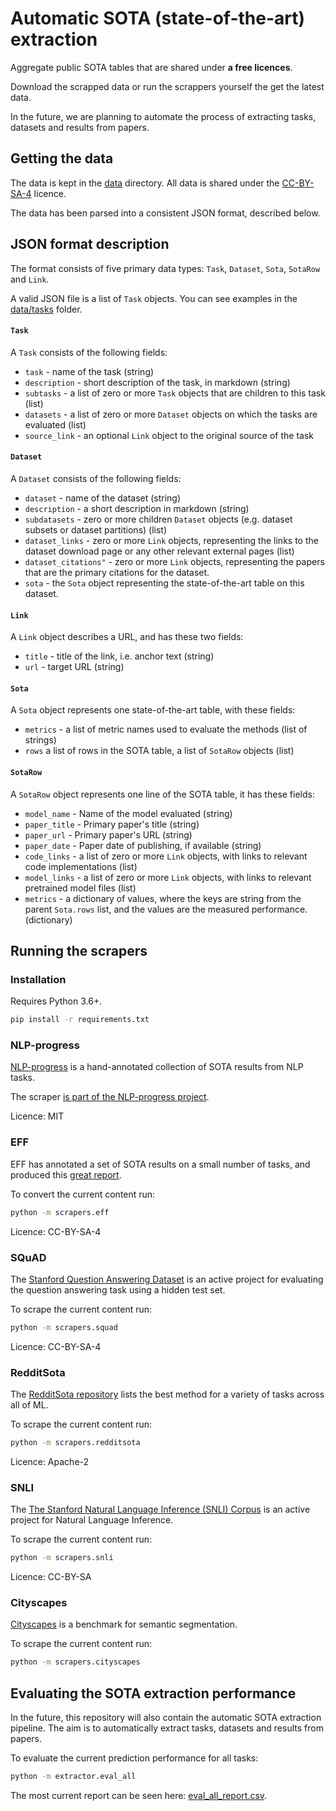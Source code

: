 # Automatic SOTA (state-of-the-art) extraction

Aggregate public SOTA tables that are shared under **a free licences**. 

Download the scrapped data or run the scrappers yourself the get the latest data. 

In the future, we are planning to automate the process of extracting tasks, datasets and results from papers. 

## Getting the data

The data is kept in the [data](data/) directory. All data is shared under the [CC-BY-SA-4](https://creativecommons.org/licenses/by-sa/4.0/) licence. 
 
The data has been parsed into a consistent JSON format, described below. 

## JSON format description

The format consists of five primary data types: `Task`, `Dataset`, `Sota`, `SotaRow` and `Link`. 

A valid JSON file is a list of `Task` objects. You can see examples in the [data/tasks](https://github.com/atlasml/sota-extractor/tree/master/data/tasks) folder.

#### `Task`

A `Task` consists of the following fields:
- `task` - name of the task (string)
- `description` - short description of the task, in markdown (string)
- `subtasks` - a list of zero or more `Task` objects that are children to this task (list)
- `datasets` - a list of zero or more `Dataset` objects on which the tasks are evaluated (list)
- `source_link` - an optional `Link` object to the original source of the task

#### `Dataset`

A `Dataset` consists of the following fields:
- `dataset` - name of the dataset (string)
- `description` - a short description in markdown (string)
- `subdatasets` - zero or more children `Dataset` objects (e.g. dataset subsets or dataset partitions) (list)
- `dataset_links` - zero or more `Link` objects, representing the links to the dataset download page or any other relevant external pages (list)
- `dataset_citations"` - zero or more `Link` objects, representing the papers that are the primary citations for the dataset. 
- `sota` - the `Sota` object representing the state-of-the-art table on this dataset. 
 
#### `Link`

A `Link` object describes a URL, and has these two fields:
- `title` - title of the link, i.e. anchor text (string)
- `url` - target URL (string)

#### `Sota`

A `Sota` object represents one state-of-the-art table, with these fields:
- `metrics` - a list of metric names used to evaluate the methods (list of strings)
- `rows` a list of rows in the SOTA table, a list of `SotaRow` objects (list)

#### `SotaRow`

A `SotaRow` object represents one line of the SOTA table, it has these fields:
- `model_name` - Name of the model evaluated (string)
- `paper_title` - Primary paper's title (string)
- `paper_url` - Primary paper's URL (string)
- `paper_date` - Paper date of publishing, if available (string)
- `code_links` - a list of zero or more `Link` objects, with links to relevant code implementations (list)
- `model_links` - a list of zero or more `Link` objects, with links to relevant pretrained model files (list)
- `metrics` - a dictionary of values, where the keys are string from the parent `Sota.rows` list, and the values are the measured performance. (dictionary)

## Running the scrapers

### Installation

Requires Python 3.6+.

```bash
pip install -r requirements.txt
```

### NLP-progress

[NLP-progress](https://github.com/sebastianruder/NLP-progress) is a hand-annotated collection of SOTA results from NLP tasks. 

The scraper [is part of the NLP-progress project](https://github.com/sebastianruder/NLP-progress/pull/186).

Licence: MIT

### EFF 

EFF has annotated a set of SOTA results on a small number of tasks, and produced this [great report](https://www.eff.org/ai/metrics).

To convert the current content run:

```bash
python -m scrapers.eff
```

Licence: CC-BY-SA-4

### SQuAD

The [Stanford Question Answering Dataset](https://rajpurkar.github.io/SQuAD-explorer/) is an active project for evaluating the question answering task using a hidden test set. 

To scrape the current content run:

```bash
python -m scrapers.squad
```

Licence: CC-BY-SA-4

### RedditSota

The [RedditSota repository](https://github.com/RedditSota/state-of-the-art-result-for-machine-learning-problems) lists the best method for a variety of tasks across all of ML. 

To scrape the current content run:

```bash
python -m scrapers.redditsota
```

Licence: Apache-2

### SNLI

The [The Stanford Natural Language Inference (SNLI) Corpus](https://nlp.stanford.edu/projects/snli/) is an active project
for Natural Language Inference.  

To scrape the current content run:

```bash
python -m scrapers.snli
```

Licence: CC-BY-SA

### Cityscapes

[Cityscapes](https://www.cityscapes-dataset.com/benchmarks/#pixel-level-results) is a benchmark for semantic segmentation.

To scrape the current content run:

```bash
python -m scrapers.cityscapes
```

## Evaluating the SOTA extraction performance

In the future, this repository will also contain the automatic SOTA extraction pipeline. The aim is to automatically extract tasks, datasets and results from papers. 

To evaluate the current prediction performance for all tasks:

```bash
python -m extractor.eval_all
```

The most current report can be seen here: [eval_all_report.csv](data/eval_all_report.csv).

